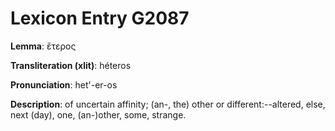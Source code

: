 # Lexicon Entry G2087

**Lemma**: ἕτερος

**Transliteration (xlit)**: héteros

**Pronunciation**: het'-er-os

**Description**:
of uncertain affinity; (an-, the) other or different:--altered, else, next (day), one, (an-)other, some, strange.

